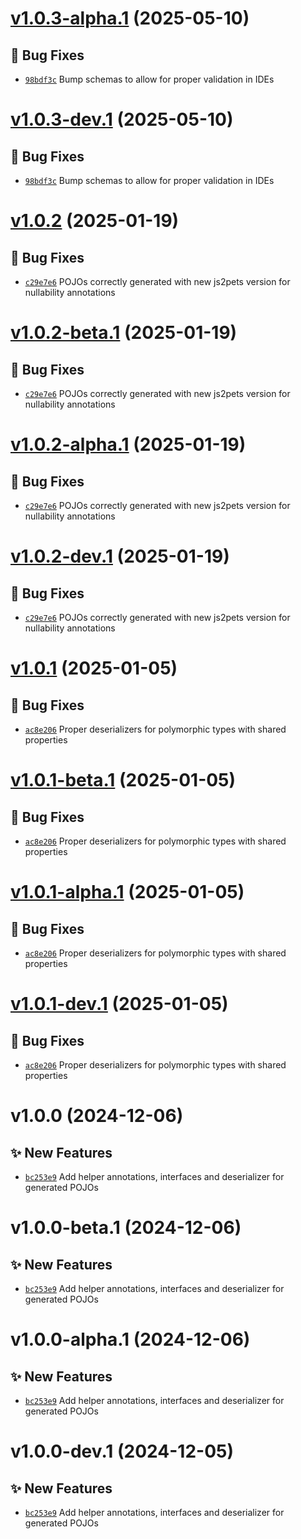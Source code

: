 # [v1.0.3-alpha.1](https://github.com/lengors/protoscout-pojos/compare/v1.0.2...v1.0.3-alpha.1) (2025-05-10)

## 🐛 Bug Fixes
- [`98bdf3c`](https://github.com/lengors/protoscout-pojos/commit/98bdf3c)  Bump schemas to allow for proper validation in IDEs

# [v1.0.3-dev.1](https://github.com/lengors/protoscout-pojos/compare/v1.0.2...v1.0.3-dev.1) (2025-05-10)

## 🐛 Bug Fixes
- [`98bdf3c`](https://github.com/lengors/protoscout-pojos/commit/98bdf3c)  Bump schemas to allow for proper validation in IDEs

# [v1.0.2](https://github.com/lengors/protoscout-pojos/compare/v1.0.1...v1.0.2) (2025-01-19)

## 🐛 Bug Fixes
- [`c29e7e6`](https://github.com/lengors/protoscout-pojos/commit/c29e7e6)  POJOs correctly generated with new js2pets version for nullability annotations

# [v1.0.2-beta.1](https://github.com/lengors/protoscout-pojos/compare/v1.0.1...v1.0.2-beta.1) (2025-01-19)

## 🐛 Bug Fixes
- [`c29e7e6`](https://github.com/lengors/protoscout-pojos/commit/c29e7e6)  POJOs correctly generated with new js2pets version for nullability annotations

# [v1.0.2-alpha.1](https://github.com/lengors/protoscout-pojos/compare/v1.0.1...v1.0.2-alpha.1) (2025-01-19)

## 🐛 Bug Fixes
- [`c29e7e6`](https://github.com/lengors/protoscout-pojos/commit/c29e7e6)  POJOs correctly generated with new js2pets version for nullability annotations

# [v1.0.2-dev.1](https://github.com/lengors/protoscout-pojos/compare/v1.0.1...v1.0.2-dev.1) (2025-01-19)

## 🐛 Bug Fixes
- [`c29e7e6`](https://github.com/lengors/protoscout-pojos/commit/c29e7e6)  POJOs correctly generated with new js2pets version for nullability annotations

# [v1.0.1](https://github.com/lengors/protoscout-pojos/compare/v1.0.0...v1.0.1) (2025-01-05)

## 🐛 Bug Fixes
- [`ac8e206`](https://github.com/lengors/protoscout-pojos/commit/ac8e206)  Proper deserializers for polymorphic types with shared properties

# [v1.0.1-beta.1](https://github.com/lengors/protoscout-pojos/compare/v1.0.0...v1.0.1-beta.1) (2025-01-05)

## 🐛 Bug Fixes
- [`ac8e206`](https://github.com/lengors/protoscout-pojos/commit/ac8e206)  Proper deserializers for polymorphic types with shared properties

# [v1.0.1-alpha.1](https://github.com/lengors/protoscout-pojos/compare/v1.0.0...v1.0.1-alpha.1) (2025-01-05)

## 🐛 Bug Fixes
- [`ac8e206`](https://github.com/lengors/protoscout-pojos/commit/ac8e206)  Proper deserializers for polymorphic types with shared properties

# [v1.0.1-dev.1](https://github.com/lengors/protoscout-pojos/compare/v1.0.0...v1.0.1-dev.1) (2025-01-05)

## 🐛 Bug Fixes
- [`ac8e206`](https://github.com/lengors/protoscout-pojos/commit/ac8e206)  Proper deserializers for polymorphic types with shared properties

# v1.0.0 (2024-12-06)

## ✨ New Features
- [`bc253e9`](https://github.com/lengors/protoscout-pojos/commit/bc253e9)  Add helper annotations, interfaces and deserializer for generated POJOs

# v1.0.0-beta.1 (2024-12-06)

## ✨ New Features
- [`bc253e9`](https://github.com/lengors/protoscout-pojos/commit/bc253e9)  Add helper annotations, interfaces and deserializer for generated POJOs

# v1.0.0-alpha.1 (2024-12-06)

## ✨ New Features
- [`bc253e9`](https://github.com/lengors/protoscout-pojos/commit/bc253e9)  Add helper annotations, interfaces and deserializer for generated POJOs

# v1.0.0-dev.1 (2024-12-05)

## ✨ New Features
- [`bc253e9`](https://github.com/lengors/protoscout-pojos/commit/bc253e9)  Add helper annotations, interfaces and deserializer for generated POJOs
